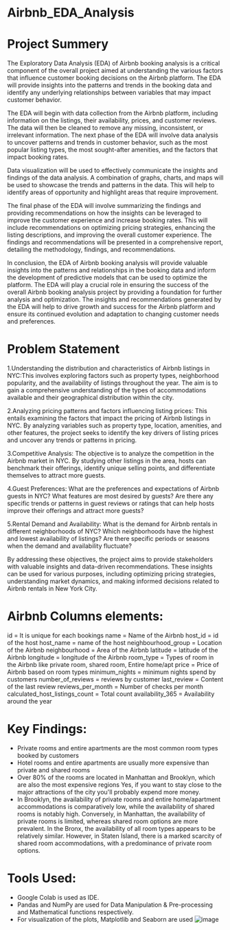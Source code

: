 # Airbnb_EDA_Analysis

# Project Summery

The Exploratory Data Analysis (EDA) of Airbnb booking analysis is a critical component of the overall project aimed at understanding the various factors that influence customer booking decisions on the Airbnb platform. The EDA will provide insights into the patterns and trends in the booking data and identify any underlying relationships between variables that may impact customer behavior.

The EDA will begin with data collection from the Airbnb platform, including information on the listings, their availability, prices, and customer reviews. The data will then be cleaned to remove any missing, inconsistent, or irrelevant information. The next phase of the EDA will involve data analysis to uncover patterns and trends in customer behavior, such as the most popular listing types, the most sought-after amenities, and the factors that impact booking rates.

Data visualization will be used to effectively communicate the insights and findings of the data analysis. A combination of graphs, charts, and maps will be used to showcase the trends and patterns in the data. This will help to identify areas of opportunity and highlight areas that require improvement.

The final phase of the EDA will involve summarizing the findings and providing recommendations on how the insights can be leveraged to improve the customer experience and increase booking rates. This will include recommendations on optimizing pricing strategies, enhancing the listing descriptions, and improving the overall customer experience. The findings and recommendations will be presented in a comprehensive report, detailing the methodology, findings, and recommendations.

In conclusion, the EDA of Airbnb booking analysis will provide valuable insights into the patterns and relationships in the booking data and inform the development of predictive models that can be used to optimize the platform. The EDA will play a crucial role in ensuring the success of the overall Airbnb booking analysis project by providing a foundation for further analysis and optimization. The insights and recommendations generated by the EDA will help to drive growth and success for the Airbnb platform and ensure its continued evolution and adaptation to changing customer needs and preferences.

# Problem Statement

1.Understanding the distribution and characteristics of Airbnb listings in NYC:This involves exploring factors such as property types, neighborhood popularity, and the availability of listings throughout the year. The aim is to gain a comprehensive understanding of the types of accommodations available and their geographical distribution within the city.

2.Analyzing pricing patterns and factors influencing listing prices: This entails examining the factors that impact the pricing of Airbnb listings in NYC. By analyzing variables such as property type, location, amenities, and other features, the project seeks to identify the key drivers of listing prices and uncover any trends or patterns in pricing.

3.Competitive Analysis: The objective is to analyze the competition in the Airbnb market in NYC. By studying other listings in the area, hosts can benchmark their offerings, identify unique selling points, and differentiate themselves to attract more guests.

4.Guest Preferences: What are the preferences and expectations of Airbnb guests in NYC? What features are most desired by guests? Are there any specific trends or patterns in guest reviews or ratings that can help hosts improve their offerings and attract more guests?

5.Rental Demand and Availability: What is the demand for Airbnb rentals in different neighborhoods of NYC? Which neighborhoods have the highest and lowest availability of listings? Are there specific periods or seasons when the demand and availability fluctuate?

By addressing these objectives, the project aims to provide stakeholders with valuable insights and data-driven recommendations. These insights can be used for various purposes, including optimizing pricing strategies, understanding market dynamics, and making informed decisions related to Airbnb rentals in New York City.

# Airbnb Columns elements:

id = It is unique for each bookings
name = Name of the Airbnb
host_id = id of the host
host_name = name of the host 
neighbourhood_group =  Location of the Airbnb
neighbourhood = Area of the Airbnb 
latitude = latitude of the Airbnb
longitude = longitude of the Airbnb
room_type = Types of room in the Airbnb like private room, shared room, Entire home/apt
price = Price of Airbnb based on room types
minimum_nights = minimum nights spend by customers
number_of_reviews = reviews by customer
last_review = Content of the last review
reviews_per_month = Number of checks per month
calculated_host_listings_count = Total count
availability_365 = Availability around the year

# Key Findings:
* Private rooms and entire apartments are the most common room types booked by customers
* Hotel rooms and entire apartments are usually more expensive than private and shared rooms
* Over 80% of the rooms are located in Manhattan and Brooklyn, which are also the most expensive regions Yes, if you want to stay close to the major attractions of the city you'll probably expend more money.
* In Brooklyn, the availability of private rooms and entire home/apartment accommodations is comparatively low, while the availability of shared rooms is notably high. Conversely, in Manhattan, the availability of private rooms is limited, whereas shared room options are more prevalent. In the Bronx, the availability of all room types appears to be relatively similar. However, in Staten Island, there is a marked scarcity of shared room accommodations, with a predominance of private room options.

# Tools Used:
* Google Colab is used as IDE.
* Pandas and NumPy are used for Data Manipulation & Pre-processing and Mathematical functions respectively.
* For visualization of the plots, Matplotlib and Seaborn are used
  ![image](https://github.com/NikitaDash/Airbnb_EDA_Analysis/assets/139312819/f8b3b6fc-e5c2-4fac-a1a9-a6484956f20d)

  


